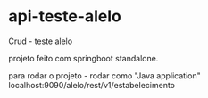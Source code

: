 # api-teste-alelo
Crud - teste alelo

projeto feito com springboot standalone.

para rodar o projeto - rodar como "Java application"
localhost:9090/alelo/rest/v1/estabelecimento
